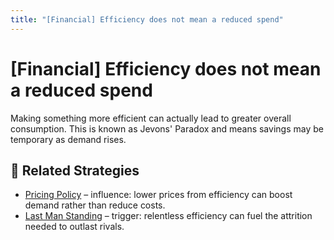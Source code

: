 ```yaml
---
title: "[Financial] Efficiency does not mean a reduced spend"
---
```


# [Financial] Efficiency does not mean a reduced spend

Making something more efficient can actually lead to greater overall consumption. This is known as Jevons' Paradox and means savings may be temporary as demand rises.

## 🔀 Related Strategies

- [Pricing Policy](/strategies/markets/pricing-policy) – influence: lower prices from efficiency can boost demand rather than reduce costs.
- [Last Man Standing](/strategies/markets/last-man-standing) – trigger: relentless efficiency can fuel the attrition needed to outlast rivals.

